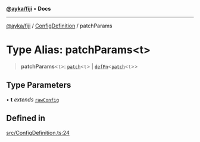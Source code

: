 [**@ayka/fiji**](../../../README.md) • **Docs**

***

[@ayka/fiji](../../../globals.md) / [ConfigDefinition](../README.md) / patchParams

# Type Alias: patchParams\<t\>

> **patchParams**\<`t`\>: [`patch`](../../../type-aliases/patch.md)\<`t`\> \| [`defFn`](defFn.md)\<[`patch`](../../../type-aliases/patch.md)\<`t`\>\>

## Type Parameters

• **t** *extends* [`rawConfig`](../../../type-aliases/rawConfig.md)

## Defined in

[src/ConfigDefinition.ts:24](https://github.com/AndreyMork/fiji/blob/144c0091223d6b00e7f3dad83fbdc3098be7f48c/src/ConfigDefinition.ts#L24)
